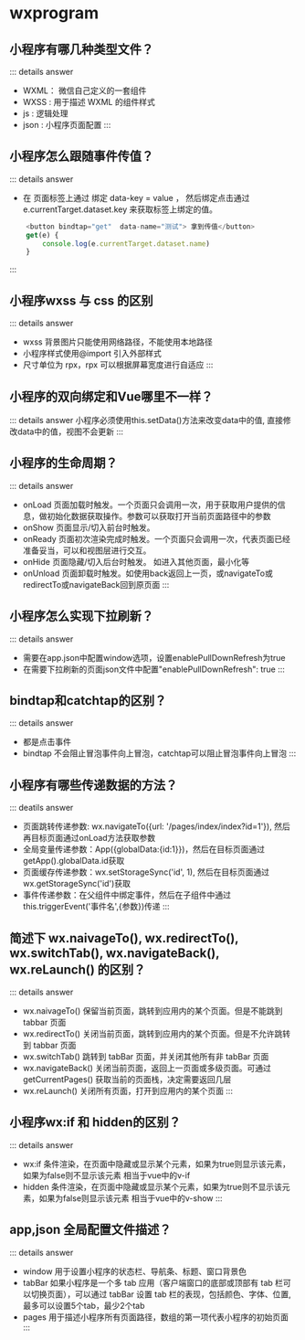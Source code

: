 # wxprogram
## 小程序有哪几种类型文件？ <Badge type="tip" text="primary" />
::: details answer
- WXML： 微信自己定义的一套组件
- WXSS : 用于描述 WXML 的组件样式
- js : 逻辑处理
- json : 小程序页面配置
:::

## 小程序怎么跟随事件传值？ <Badge type="tip" text="primary" />
::: details answer
- 在 页面标签上通过 绑定 data-key = value ， 然后绑定点击通过 e.currentTarget.dataset.key 来获取标签上绑定的值。
```js
    <button bindtap="get"  data-name="测试"> 拿到传值</button>
    get(e) {
        console.log(e.currentTarget.dataset.name)
    }
```
:::
## 小程序wxss 与 css 的区别 <Badge type="tip" text="primary" />
::: details answer
- wxss 背景图片只能使用网络路径，不能使用本地路径
- 小程序样式使用@import 引入外部样式
- 尺寸单位为 rpx，rpx 可以根据屏幕宽度进行自适应
:::
## 小程序的双向绑定和Vue哪里不一样？ <Badge type="tip" text="primary" />
::: details answer
小程序必须使用this.setData()方法来改变data中的值, 直接修改data中的值，视图不会更新
:::
## 小程序的生命周期？ <Badge type="tip" text="primary" />
::: details answer
- onLoad 页面加载时触发。一个页面只会调用一次，用于获取用户提供的信息，做初始化数据获取操作。参数可以获取打开当前页面路径中的参数
- onShow 页面显示/切入前台时触发。
- onReady 页面初次渲染完成时触发。一个页面只会调用一次，代表页面已经准备妥当，可以和视图层进行交互。
- onHide 页面隐藏/切入后台时触发。 如进入其他页面，最小化等
- onUnload 页面卸载时触发。如使用back返回上一页，或navigateTo或redirectTo或navigateBack回到原页面
:::
## 小程序怎么实现下拉刷新？ <Badge type="tip" text="primary" />
::: details answer
- 需要在app.json中配置window选项，设置enablePullDownRefresh为true
- 在需要下拉刷新的页面json文件中配置"enablePullDownRefresh": true
:::
## bindtap和catchtap的区别？ <Badge type="tip" text="primary" />
::: details answer
- 都是点击事件
- bindtap 不会阻止冒泡事件向上冒泡，catchtap可以阻止冒泡事件向上冒泡
:::
## 小程序有哪些传递数据的方法？ <Badge type="tip" text="primary" />
::: deatils answer
- 页面跳转传递参数: wx.navigateTo({url: '/pages/index/index?id=1'}), 然后再目标页面通过onLoad方法获取参数
- 全局变量传递参数：App({globalData:{id:1}})，然后在目标页面通过getApp().globalData.id获取
- 页面缓存传递参数：wx.setStorageSync('id', 1), 然后在目标页面通过wx.getStorageSync('id')获取
- 事件传递参数：在父组件中绑定事件，然后在子组件中通过this.triggerEvent('事件名',{参数})传递
:::
## 简述下 wx.naivageTo(), wx.redirectTo(),  wx.switchTab(), wx.navigateBack(), wx.reLaunch() 的区别？ <Badge type="tip" text="primary" />
::: details answer
- wx.naivageTo() 保留当前页面，跳转到应用内的某个页面。但是不能跳到 tabbar 页面
- wx.redirectTo() 关闭当前页面，跳转到应用内的某个页面。但是不允许跳转到 tabbar 页面
- wx.switchTab() 跳转到 tabBar 页面，并关闭其他所有非 tabBar 页面
- wx.navigateBack() 关闭当前页面，返回上一页面或多级页面。可通过 getCurrentPages() 获取当前的页面栈，决定需要返回几层
- wx.reLaunch() 关闭所有页面，打开到应用内的某个页面
:::
## 小程序wx:if 和 hidden的区别？ <Badge type="tip" text="primary" />
::: details answer
- wx:if 条件渲染，在页面中隐藏或显示某个元素，如果为true则显示该元素，如果为false则不显示该元素 相当于vue中的v-if
- hidden 条件渲染，在页面中隐藏或显示某个元素，如果为true则不显示该元素，如果为false则显示该元素 相当于vue中的v-show
:::
## app,json 全局配置文件描述？ <Badge type="tip" text="primary" />
::: details answer
- window 用于设置小程序的状态栏、导航条、标题、窗口背景色
- tabBar 如果小程序是一个多 tab 应用（客户端窗口的底部或顶部有 tab 栏可以切换页面），可以通过 tabBar 设置 tab 栏的表现，包括颜色、字体、位置, 最多可以设置5个tab，最少2个tab
- pages 用于描述小程序所有页面路径，数组的第一项代表小程序的初始页面
:::